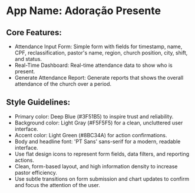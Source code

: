 # **App Name**: Adoração Presente

## Core Features:

- Attendance Input Form: Simple form with fields for timestamp, name, CPF, reclassification, pastor's name, region, church position, city, shift, and status.
- Real-Time Dashboard: Real-time attendance data to show who is present.
- Generate Attendance Report: Generate reports that shows the overall attendance of the church over a period.

## Style Guidelines:

- Primary color: Deep Blue (#3F51B5) to inspire trust and reliability.
- Background color: Light Gray (#F5F5F5) for a clean, uncluttered user interface.
- Accent color: Light Green (#8BC34A) for action confirmations.
- Body and headline font: 'PT Sans' sans-serif for a modern, readable interface.
- Use flat design icons to represent form fields, data filters, and reporting actions.
- Clean, form-based layout, and high information density to increase pastor efficiency.
- Use subtle transitions on form submission and chart updates to confirm and focus the attention of the user.